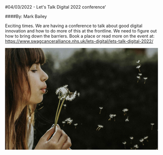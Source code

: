 #04/03/2022 - Let's Talk Digital 2022 conference'

####By: Mark Bailey

Exciting times. We are having a conference to talk about good digital innovation and how to do more of this at the frontline. We need to figure out how to bring down the barriers. Book a place or read more on the event at: https://www.swagcanceralliance.nhs.uk/lets-digital/lets-talk-digital-2022/

![girl blowing a dandilion](/_images/girl_blowing_dandilion.jpeg "This is pic4")
